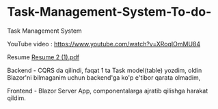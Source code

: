 # Task-Management-System-To-do-
Task Management System

YouTube video : https://www.youtube.com/watch?v=XRoqIOmMU84

Resume [Resume 2 (1).pdf](https://github.com/devnurmuhammad/Task-Management-System-To-do-/files/14073324/Resume.2.1.pdf)


Backend - CQRS da qilindi, faqat 1 ta Task model(table) yozdim, oldin Blazor'ni bilmaganim uchun backend'ga ko'p e'tibor qarata olmadim,

Frontend - Blazor Server App, componentalarga ajratib qilishga harakat qildim.
